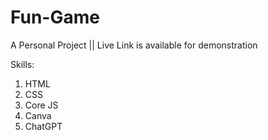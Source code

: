 # Fun-Game
A Personal Project || Live Link is available for demonstration

Skills:
1. HTML
2. CSS
3. Core JS
4. Canva
5. ChatGPT
